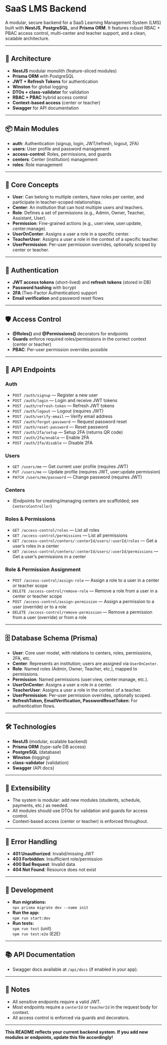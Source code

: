 # SaaS LMS Backend

A modular, secure backend for a SaaS Learning Management System (LMS) built with **NestJS**, **PostgreSQL**, and **Prisma ORM**.
It features robust RBAC + PBAC access control, multi-center and teacher support, and a clean, scalable architecture.

---

## 🧱 Architecture

- **NestJS** modular monolith (feature-sliced modules)
- **Prisma ORM** with PostgreSQL
- **JWT + Refresh Tokens** for authentication
- **Winston** for global logging
- **DTOs + class-validator** for validation
- **RBAC + PBAC** hybrid access control
- **Context-based access** (center or teacher)
- **Swagger** for API documentation

---

## 📦 Main Modules

- **auth**: Authentication (signup, login, JWT/refresh, logout, 2FA)
- **users**: User profile and password management
- **access-control**: Roles, permissions, and guards
- **centers**: Center (institution) management
- **roles**: Role management

---

## 🧠 Core Concepts

- **User**: Can belong to multiple centers, have roles per center, and participate in teacher-scoped relationships.
- **Center**: An institution that can host multiple users and teachers.
- **Role**: Defines a set of permissions (e.g., Admin, Owner, Teacher, Assistant, User).
- **Permission**: Fine-grained actions (e.g., user:view, user:update, center:manage).
- **UserOnCenter**: Assigns a user a role in a specific center.
- **TeacherUser**: Assigns a user a role in the context of a specific teacher.
- **UserPermission**: Per-user permission overrides, optionally scoped by center or teacher.

---

## 🔐 Authentication

- **JWT access tokens** (short-lived) and **refresh tokens** (stored in DB)
- **Password hashing** with bcrypt
- **2FA** (Two-Factor Authentication) support
- **Email verification** and password reset flows

---

## 🛡️ Access Control

- **@Roles()** and **@Permissions()** decorators for endpoints
- **Guards** enforce required roles/permissions in the correct context (center or teacher)
- **PBAC**: Per-user permission overrides possible

---

## 📑 API Endpoints

### **Auth**

- `POST /auth/signup` — Register a new user
- `POST /auth/login` — Login and receive JWT tokens
- `POST /auth/refresh-token` — Refresh JWT tokens
- `POST /auth/logout` — Logout (requires JWT)
- `POST /auth/verify-email` — Verify email address
- `POST /auth/forgot-password` — Request password reset
- `POST /auth/reset-password` — Reset password
- `POST /auth/2fa/setup` — Setup 2FA (returns QR code)
- `POST /auth/2fa/enable` — Enable 2FA
- `POST /auth/2fa/disable` — Disable 2FA

### **Users**

- `GET /users/me` — Get current user profile (requires JWT)
- `PUT /users/me` — Update profile (requires JWT, user:update permission)
- `PATCH /users/me/password` — Change password (requires JWT)

### **Centers**

- (Endpoints for creating/managing centers are scaffolded; see `CentersController`)

### **Roles & Permissions**

- `GET /access-control/roles` — List all roles
- `GET /access-control/permissions` — List all permissions
- `GET /access-control/centers/:centerId/users/:userId/roles` — Get a user’s roles in a center
- `GET /access-control/centers/:centerId/users/:userId/permissions` — Get a user’s permissions in a center

### **Role & Permission Assignment**

- `POST /access-control/assign-role` — Assign a role to a user in a center or teacher scope
- `DELETE /access-control/remove-role` — Remove a role from a user in a center or teacher scope
- `POST /access-control/assign-permission` — Assign a permission to a user (override) or to a role
- `DELETE /access-control/remove-permission` — Remove a permission from a user (override) or from a role

---

## 🗄️ Database Schema (Prisma)

- **User**: Core user model, with relations to centers, roles, permissions, 2FA, etc.
- **Center**: Represents an institution; users are assigned via `UserOnCenter`.
- **Role**: Named roles (Admin, Owner, Teacher, etc.), mapped to permissions.
- **Permission**: Named permissions (user:view, center:manage, etc.).
- **UserOnCenter**: Assigns a user a role in a center.
- **TeacherUser**: Assigns a user a role in the context of a teacher.
- **UserPermission**: Per-user permission overrides, optionally scoped.
- **RefreshToken, EmailVerification, PasswordResetToken**: For authentication flows.

---

## 🛠️ Technologies

- **NestJS** (modular, scalable backend)
- **Prisma ORM** (type-safe DB access)
- **PostgreSQL** (database)
- **Winston** (logging)
- **class-validator** (validation)
- **Swagger** (API docs)

---

## 🧩 Extensibility

- The system is modular: add new modules (students, schedule, payments, etc.) as needed.
- All modules should use DTOs for validation and guards for access control.
- Context-based access (center or teacher) is enforced throughout.

---

## 🚦 Error Handling

- **401 Unauthorized**: Invalid/missing JWT
- **403 Forbidden**: Insufficient role/permission
- **400 Bad Request**: Invalid data
- **404 Not Found**: Resource does not exist

---

## 📝 Development

- **Run migrations:**  
  `npx prisma migrate dev --name init`
- **Run the app:**  
  `npm run start:dev`
- **Run tests:**  
  `npm run test` (unit)  
  `npm run test:e2e` (E2E)

---

## 📚 API Documentation

- Swagger docs available at `/api/docs` (if enabled in your app).

---

## 🧠 Notes

- All sensitive endpoints require a valid JWT.
- Most endpoints require a `centerId` or `teacherId` in the request body for context.
- All access control is enforced via guards and decorators.

---

**This README reflects your current backend system. If you add new modules or endpoints, update this file accordingly!**
